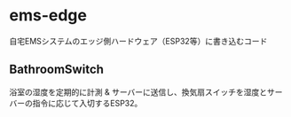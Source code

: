 # ems-edge
自宅EMSシステムのエッジ側ハードウェア（ESP32等）に書き込むコード

## BathroomSwitch
浴室の湿度を定期的に計測 & サーバーに送信し、換気扇スイッチを湿度とサーバーの指令に応じて入切するESP32。
